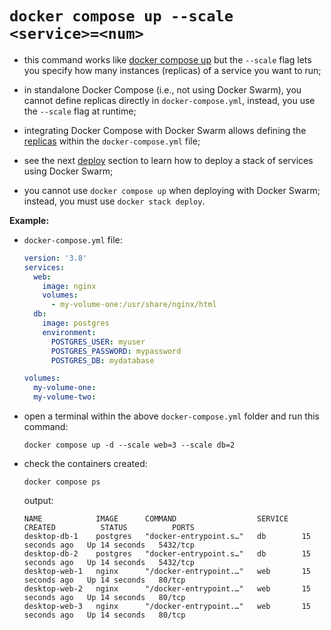 # `docker compose up --scale <service>=<num>`

- this command works like [docker compose up](../../create-start-service/compose-up/compose_up.md) but the `--scale` flag lets you specify how many instances (replicas) of a service you want to run;
- in standalone Docker Compose (i.e., not using Docker Swarm), you cannot define replicas directly in `docker-compose.yml`, instead, you use the `--scale` flag at runtime;
- integrating Docker Compose with Docker Swarm allows defining the [replicas](../../../component/service/replica/with-swarm/example/example.md) within the `docker-compose.yml` file;


- see the next [deploy](../../deploy/stack-deploy/stack_deploy.md) section to learn how to deploy a stack of services using Docker Swarm;
- you cannot use `docker compose up` when deploying with Docker Swarm; instead, you must use `docker stack deploy`.

**Example:**

- `docker-compose.yml` file:

    ```yaml
    version: '3.8'
    services:
      web:
        image: nginx
        volumes:
          - my-volume-one:/usr/share/nginx/html
      db:
        image: postgres
        environment:
          POSTGRES_USER: myuser
          POSTGRES_PASSWORD: mypassword
          POSTGRES_DB: mydatabase
    
    volumes:
      my-volume-one:
      my-volume-two:
    ```

- open a terminal within the above `docker-compose.yml` folder and run this command:

    ```commandline
    docker compose up -d --scale web=3 --scale db=2
    ```

- check the containers created:

    ```commandline
    docker compose ps
    ```
    
    output:
    
    ```commandline
    NAME            IMAGE      COMMAND                  SERVICE   CREATED          STATUS          PORTS
    desktop-db-1    postgres   "docker-entrypoint.s…"   db        15 seconds ago   Up 14 seconds   5432/tcp
    desktop-db-2    postgres   "docker-entrypoint.s…"   db        15 seconds ago   Up 14 seconds   5432/tcp
    desktop-web-1   nginx      "/docker-entrypoint.…"   web       15 seconds ago   Up 14 seconds   80/tcp
    desktop-web-2   nginx      "/docker-entrypoint.…"   web       15 seconds ago   Up 14 seconds   80/tcp
    desktop-web-3   nginx      "/docker-entrypoint.…"   web       15 seconds ago   Up 14 seconds   80/tcp
    ```
